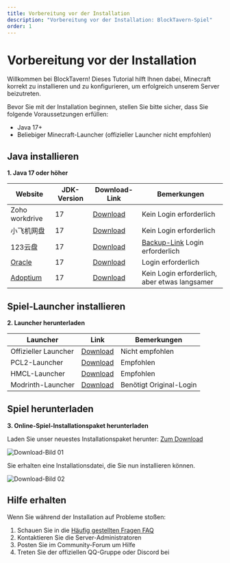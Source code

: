 ```yaml
---
title: Vorbereitung vor der Installation
description: "Vorbereitung vor der Installation: BlockTavern-Spiel"
order: 1
---
```


# Vorbereitung vor der Installation

Willkommen bei BlockTavern! Dieses Tutorial hilft Ihnen dabei, Minecraft korrekt zu installieren und zu konfigurieren, um erfolgreich unserem Server beizutreten.

Bevor Sie mit der Installation beginnen, stellen Sie bitte sicher, dass Sie folgende Voraussetzungen erfüllen:
- Java 17+
- Beliebiger Minecraft-Launcher (offizieller Launcher nicht empfohlen)

## Java installieren

**1. Java 17 oder höher**

   | Website | JDK-Version | Download-Link | Bemerkungen |
   | --- | --- | --- | --- |
   | Zoho workdrive | 17 | [Download](https://workdrive.zohopublic.com.cn/file/w86hse521f910525543b9aee2a0b5fbd5af4d) | Kein Login erforderlich |
   | 小飞机网盘 | 17 | [Download](https://share.feijipan.com/s/sxOQO9u7) | Kein Login erforderlich |
   | 123云盘 | 17 | [Download](https://www.123684.com/s/92S0Vv-iVGld) | [Backup-Link](https://www.123912.com/s/92S0Vv-iVGld) Login erforderlich |
   | [Oracle](https://www.oracle.com/cn/) | 17 | [Download](https://www.oracle.com/java/technologies/downloads/#java17-windows) | Login erforderlich |
   | [Adoptium](https://adoptium.net/zh-CN/) | 17 | [Download](https://adoptium.net/zh-CN/temurin/releases?version=17&os=any&arch=any) | Kein Login erforderlich, aber etwas langsamer |


## Spiel-Launcher installieren

**2. Launcher herunterladen**

| Launcher | Link | Bemerkungen |
| --- | --- | --- |
| Offizieller Launcher | [Download](https://www.minecraft.net/zh-hans/download) | Nicht empfohlen |
| PCL2-Launcher | [Download](https://afdian.com/p/0164034c016c11ebafcb52540025c377) | Empfohlen |
| HMCL-Launcher | [Download](https://hmcl.huangyuhui.net/download/) | Empfohlen |
| Modrinth-Launcher | [Download](https://modrinth.com/app) | Benötigt Original-Login |

## Spiel herunterladen

**3. Online-Spiel-Installationspaket herunterladen**

Laden Sie unser neuestes Installationspaket herunter: [Zum Download](https://www.blocktavern.cn/download)

![Download-Bild 01](/assets/InstallationTutorial/installation-details/installation-details01.png)

Sie erhalten eine Installationsdatei, die Sie nun installieren können.

![Download-Bild 02](/assets/InstallationTutorial/installation-details/installation-details02.png)

## Hilfe erhalten

Wenn Sie während der Installation auf Probleme stoßen:

1. Schauen Sie in die [Häufig gestellten Fragen FAQ](/de-DE/FAQ/faq-details)
2. Kontaktieren Sie die Server-Administratoren
3. Posten Sie im Community-Forum um Hilfe
4. Treten Sie der offiziellen QQ-Gruppe oder Discord bei


<Contributors />

<GitHistoryInformation />
